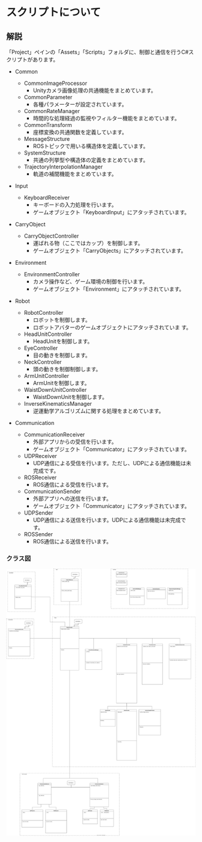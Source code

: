 # スクリプトについて

## 解説

「Project」ペインの「Assets」「Scripts」フォルダに、制御と通信を行うC#スクリプトがあります。

- Common
  - CommonImageProcessor
    - Unityカメラ画像処理の共通機能をまとめています。
  - CommonParameter
    - 各種パラメーターが設定されています。
  - CommonRateManager
    - 時間的な処理経過の監視やフィルター機能をまとめています。
  - CommonTransform
    - 座標変換の共通関数を定義しています。
  - MessageStructure
    - ROSトピックで用いる構造体を定義しています。
  - SystemStructure
    - 共通の列挙型や構造体の定義をまとめています。
  - TrajectoryInterpolationManager
    - 軌道の補間機能をまとめています。

- Input
  - KeyboardReceiver
    - キーボードの入力処理を行います。
    - ゲームオブジェクト「KeyboardInput」にアタッチされています。

- CarryObject
  - CarryObjectController
    - 運ばれる物（ここではカップ）を制御します。
    - ゲームオブジェクト「CarryObjects」にアタッチされています。

- Environment
  - EnvironmentController
    - カメラ操作など、ゲーム環境の制御を行います。
    - ゲームオブジェクト「Environment」にアタッチされています。

- Robot
  - RobotController
    - ロボットを制御します。
    - ロボットアバターのゲームオブジェクトにアタッチされていま  す。
  - HeadUnitController
    - HeadUnitを制御します。
  - EyeController
    - 目の動きを制御します。
  - NeckController
    - 頭の動きを制御制御します。
  - ArmUnitController
    - ArmUnitを制御します。
  - WaistDownUnitController
    - WaistDownUnitを制御します。
  - InverseKinematicsManager
    - 逆運動学アルゴリズムに関する処理をまとめています。

- Communication
  - CommunicationReceiver
    - 外部アプリからの受信を行います。
    - ゲームオブジェクト「Communicator」にアタッチされています。
  - UDPReceiver
    - UDP通信による受信を行います。ただし、UDPによる通信機能は未完成です。
  - ROSReceiver
    - ROS通信による受信を行います。
  - CommunicationSender
    - 外部アプリへの送信を行います。
    - ゲームオブジェクト「Communicator」にアタッチされています。
  - UDPSender
    - UDP通信による送信を行います。UDPによる通信機能は未完成です。
  - ROSSender
    - ROS通信による送信を行います。

### クラス図

![Class Diagram](MaidRobotCafe_v2_class_diagram.svg)

